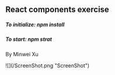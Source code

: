 <h2>React components exercise</h2>

<h5>To initialize: npm install</h5>

<h5>To start: npm strat</h5>

<p>By Minwei Xu</p>
![](/ScreenShot.png "ScreenShot")
